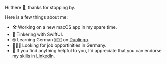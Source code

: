 Hi there 👋, thanks for stopping by.

Here is a few things about me:

- 🛠 Working on a new macOS app in my spare time.
- 🌱 Tinkering with SwiftUI. 
- 🤓 Learning German 🇩🇪 on [Duolingo](https://www.duolingo.com/profile/benjamin-wen).
- 👨🏻‍💻 Looking for job opportinities in Germany.
- 🔗 If you find anything helpful to you, I'd appreciate that you can endorse my skills in [LinkedIn](https://linkedin.com/in/benjaminwen-dev).
